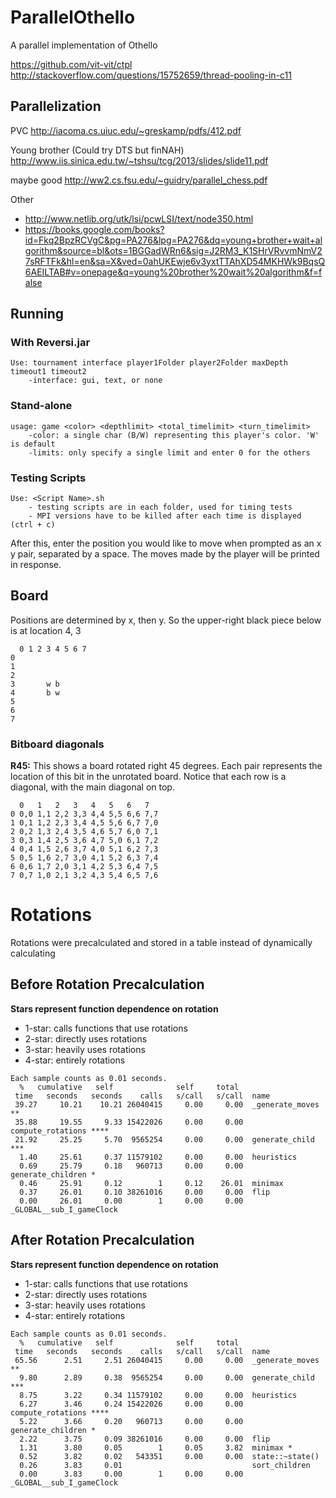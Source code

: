 # ParallelOthello
A parallel implementation of Othello

https://github.com/vit-vit/ctpl
http://stackoverflow.com/questions/15752659/thread-pooling-in-c11


## Parallelization

PVC http://iacoma.cs.uiuc.edu/~greskamp/pdfs/412.pdf

Young brother (Could try DTS but finNAH) http://www.iis.sinica.edu.tw/~tshsu/tcg/2013/slides/slide11.pdf

maybe good http://ww2.cs.fsu.edu/~guidry/parallel_chess.pdf

Other
 - http://www.netlib.org/utk/lsi/pcwLSI/text/node350.html
 - https://books.google.com/books?id=Fkq2BpzRCVgC&pg=PA276&lpg=PA276&dq=young+brother+wait+algorithm&source=bl&ots=1BGGadWRn6&sig=J2RM3_K1SHrVRvvmNmV27sRFTFk&hl=en&sa=X&ved=0ahUKEwje6v3yxtTTAhXD54MKHWk9BqsQ6AEILTAB#v=onepage&q=young%20brother%20wait%20algorithm&f=false


## Running

### With Reversi.jar

    Use: tournament interface player1Folder player2Folder maxDepth timeout1 timeout2
        -interface: gui, text, or none


### Stand-alone
    usage: game <color> <depthlimit> <total_timelimit> <turn_timelimit>
        -color: a single char (B/W) representing this player's color. 'W' is default
        -limits: only specify a single limit and enter 0 for the others

### Testing Scripts
	Use: <Script Name>.sh
		- testing scripts are in each folder, used for timing tests
		- MPI versions have to be killed after each time is displayed (ctrl + c)

After this, enter the position you would like to move when prompted as an x y pair, separated by a space. The moves made by the player will be printed in response.



## Board

Positions are determined by x, then y. So the upper-right black piece below is at location 4, 3


	  0 1 2 3 4 5 6 7
	0
	1
	2
	3       w b
	4       b w
	5
	6
	7


### Bitboard diagonals

**R45:**
This shows a board rotated right 45 degrees. Each pair represents the location of this bit in the unrotated board. Notice that each row is a diagonal, with the main diagonal on top.

	  0   1   2   3   4   5   6   7
	0 0,0 1,1 2,2 3,3 4,4 5,5 6,6 7,7
	1 0,1 1,2 2,3 3,4 4,5 5,6 6,7 7,0
	2 0,2 1,3 2,4 3,5 4,6 5,7 6,0 7,1
	3 0,3 1,4 2,5 3,6 4,7 5,0 6,1 7,2
	4 0,4 1,5 2,6 3,7 4,0 5,1 6,2 7,3
	5 0,5 1,6 2,7 3,0 4,1 5,2 6,3 7,4
	6 0,6 1,7 2,0 3,1 4,2 5,3 6,4 7,5
	7 0,7 1,0 2,1 3,2 4,3 5,4 6,5 7,6
	
	
	
# Rotations

Rotations were precalculated and stored in a table instead of dynamically calculating

## Before Rotation Precalculation
**Stars represent function dependence on rotation**
- 1-star: calls functions that use rotations
- 2-star: directly uses rotations
- 3-star: heavily uses rotations
- 4-star: entirely rotations

<!-- -->
    Each sample counts as 0.01 seconds.
      %   cumulative   self              self     total
     time   seconds   seconds    calls   s/call   s/call  name
     39.27     10.21    10.21 26040415     0.00     0.00  _generate_moves **
     35.88     19.55     9.33 15422026     0.00     0.00  compute_rotations ****
     21.92     25.25     5.70  9565254     0.00     0.00  generate_child ***
      1.40     25.61     0.37 11579102     0.00     0.00  heuristics
      0.69     25.79     0.18   960713     0.00     0.00  generate_children *
      0.46     25.91     0.12        1     0.12    26.01  minimax
      0.37     26.01     0.10 38261016     0.00     0.00  flip
      0.00     26.01     0.00        1     0.00     0.00  _GLOBAL__sub_I_gameClock


## After Rotation Precalculation
**Stars represent function dependence on rotation**
- 1-star: calls functions that use rotations
- 2-star: directly uses rotations
- 3-star: heavily uses rotations
- 4-star: entirely rotations

<!-- -->
    Each sample counts as 0.01 seconds.
      %   cumulative   self              self     total
     time   seconds   seconds    calls   s/call   s/call  name
     65.56      2.51     2.51 26040415     0.00     0.00  _generate_moves **
      9.80      2.89     0.38  9565254     0.00     0.00  generate_child ***
      8.75      3.22     0.34 11579102     0.00     0.00  heuristics
      6.27      3.46     0.24 15422026     0.00     0.00  compute_rotations ****
      5.22      3.66     0.20   960713     0.00     0.00  generate_children *
      2.22      3.75     0.09 38261016     0.00     0.00  flip
      1.31      3.80     0.05        1     0.05     3.82  minimax *
      0.52      3.82     0.02   543351     0.00     0.00  state::~state()
      0.26      3.83     0.01                             sort_children
      0.00      3.83     0.00        1     0.00     0.00  _GLOBAL__sub_I_gameClock
